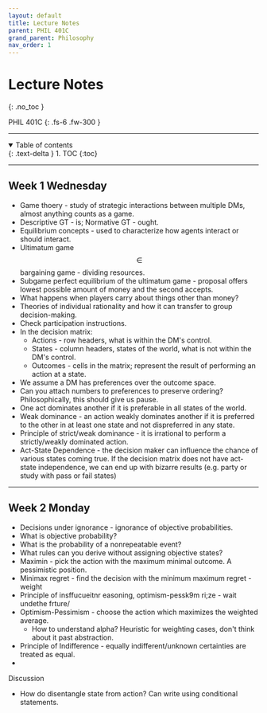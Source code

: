 ```yaml
---
layout: default
title: Lecture Notes
parent: PHIL 401C
grand_parent: Philosophy
nav_order: 1
---
```


# Lecture Notes
{: .no_toc }

PHIL 401C
{: .fs-6 .fw-300 }

---

<details open markdown="block">
  <summary>
    Table of contents
  </summary>
  {: .text-delta }
1. TOC
{:toc}
</details>

---

## Week 1 Wednesday
- Game thoery - study of strategic interactions between multiple DMs, almost anything counts as a game.
- Descriptive GT - is; Normative GT - ought.
- Equilibrium concepts - used to characterize how agents interact or should interact.
- Ultimatum game $$\in$$ bargaining game - dividing resources. 
- Subgame perfect equilibrium of the ultimatum game - proposal offers lowest possible amount of money and the second accepts.
- What happens when players carry about things other than money?
- Theories of individual rationality and how it can transfer to group decision-making.
- Check participation instructions.
- In the decision matrix:
  - Actions - row headers, what is within the DM's control.
  - States - column headers, states of the world, what is not within the DM's control.
  - Outcomes - cells in the matrix; represent the result of performing an action at a state.
- We assume a DM has preferences over the outcome space.
- Can you attach numbers to preferences to preserve ordering? Philosophically, this should give us pause. 
- One act dominates another if it is preferable in all states of the world.
- Weak dominance - an action weakly dominates another if it is preferred to the other in at least one state and not dispreferred in any state.
- Principle of strict/weak dominance - it is irrational to perform a strictly/weakly dominated action.
- Act-State Dependence - the decision maker can influence the chance of various states coming true. If the decision matrix does not have act-state independence, we can end up with bizarre results (e.g. party or study with pass or fail states)

---

## Week 2 Monday
- Decisions under ignorance - ignorance of objective probabilities.
- What is objective probability?
- What is the probability of a nonrepeatable event?
- What rules can you derive without assigning objective states?
- Maximin - pick the action with the maximum minimal outcome. A pessimistic position.
- Minimax regret - find the decision with the minimum maximum regret - weight
- Principle of insffucueitnr easoning, optimism-pessk9m ri;ze - wait undethe frture/
- Optimism-Pessimism - choose the action which maximizes the weighted average.
  - How to understand alpha? Heuristic for weighting cases, don't think about it past abstraction.
- Principle of Indifference - equally indifferent/unknown certainties are treated as equal.
- 

Discussion
- How do disentangle state from action? Can write using conditional statements.

















